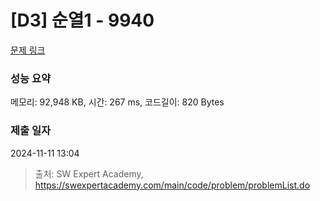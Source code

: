 # [D3] 순열1 - 9940 

[문제 링크](https://swexpertacademy.com/main/code/problem/problemDetail.do?contestProbId=AXHx23oq0REDFAXR) 

### 성능 요약

메모리: 92,948 KB, 시간: 267 ms, 코드길이: 820 Bytes

### 제출 일자

2024-11-11 13:04



> 출처: SW Expert Academy, https://swexpertacademy.com/main/code/problem/problemList.do